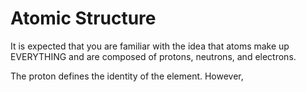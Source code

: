 # Atomic Structure

It is expected that you are familiar with the idea that atoms make up EVERYTHING and are composed of protons, neutrons, and electrons.

The proton defines the identity of the element.  However, 